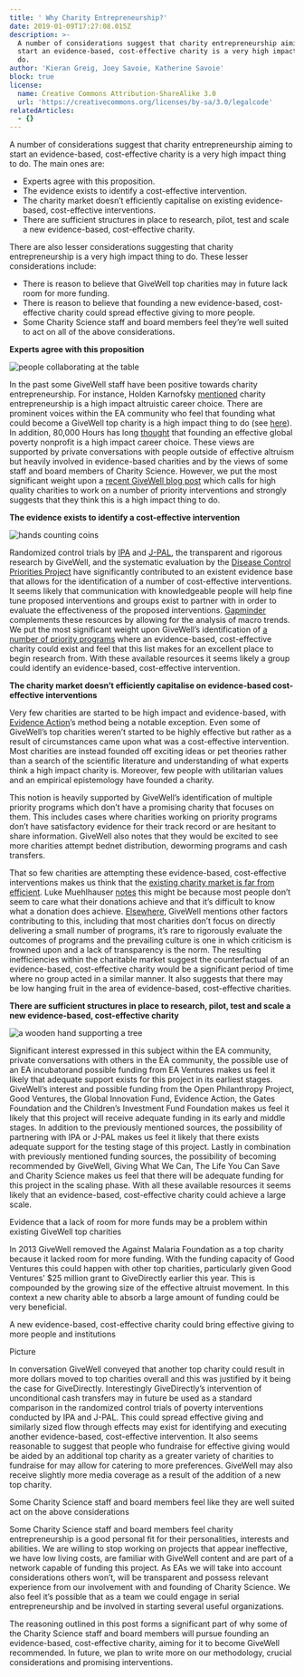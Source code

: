 ```yaml
---
title: ' Why Charity Entrepreneurship?'
date: 2019-01-09T17:27:08.015Z
description: >-
  A number of considerations suggest that charity entrepreneurship aiming to
  start an evidence-based, cost-effective charity is a very high impact thing to
  do.
author: 'Kieran Greig, Joey Savoie, Katherine Savoie'
block: true
license:
  name: Creative Commons Attribution-ShareAlike 3.0
  url: 'https://creativecommons.org/licenses/by-sa/3.0/legalcode'
relatedArticles:
  - {}
---
```

A number of considerations suggest that charity entrepreneurship aiming to start an evidence-based, cost-effective charity is a very high impact thing to do. The main ones are:

* Experts agree with this proposition.
* The evidence exists to identify a cost-effective intervention.
* The charity market doesn’t efficiently capitalise on existing evidence-based, cost-effective interventions.
* There are sufficient structures in place to research, pilot, test and scale a new evidence-based, cost-effective charity.

There are also lesser considerations suggesting that charity entrepreneurship is a very high impact thing to do. These lesser considerations include:

* There is reason to believe that GiveWell top charities may in future lack room for more funding.
* There is reason to believe that founding a new evidence-based, cost-effective charity could spread effective giving to more people.
* Some Charity Science staff and board members feel they’re well suited to act on all of the above considerations.

**​Experts agree with this proposition**

![people collaborating at the table](/img/job-opportunity-2_orig.png)

In the past some GiveWell staff have been positive towards charity entrepreneurship. For instance, Holden Karnofsky [mentioned](https://www.givewell.org/altruistic-career-choice) charity entrepreneurship is a high impact altruistic career choice. There are prominent voices within the EA community who feel that founding what could become a GiveWell top charity is a high impact thing to do (see [here](https://forum.effectivealtruism.org/posts/Dd3XF4tw8FE482XrS/request-for-feedback-researching-global-poverty)). In addition, 80,000 Hours has long [thought](https://80000hours.org/career-reviews/founding-effective-global-poverty-non-profits/) that founding an effective global poverty nonprofit is a high impact career choice. These views are supported by private conversations with people outside of effective altruism but heavily involved in evidence-based charities and by the views of some staff and board members of Charity Science. However, we put the most significant weight upon a [recent GiveWell blog post](https://blog.givewell.org/2015/10/15/charities-wed-like-to-see/) which calls for high quality charities to work on a number of priority interventions and strongly suggests that they think this is a high impact thing to do.   ​

**The evidence exists to identify a cost-effective intervention**

![hands counting coins](/img/job-opportunity-3_orig.png)

Randomized control trials by [IPA](https://www.poverty-action.org/) and [J-PAL](https://www.povertyactionlab.org/), the transparent and rigorous research by GiveWell, and the systematic evaluation by the [Disease Control Priorities Project](https://en.wikipedia.org/wiki/Disease_Control_Priorities_Project) have significantly contributed to an existent evidence base that allows for the identification of a number of cost-effective interventions. It seems likely that communication with knowledgeable people will help fine tune proposed interventions and groups exist to partner with in order to evaluate the effectiveness of the proposed interventions. [Gapminder](https://www.gapminder.org/) complements these resources by allowing for the analysis of macro trends. We put the most significant weight upon GiveWell’s identification of [a number of priority programs](https://www.givewell.org/research/intervention-reports) where an evidence-based, cost-effective charity could exist and feel that this list makes for an excellent place to begin research from. With these available resources it seems likely a group could identify an evidence-based, cost-effective intervention.  ​

**The charity market doesn’t efficiently capitalise on evidence-based cost-effective interventions**

Very few charities are started to be high impact and evidence-based, with [Evidence Action](https://www.evidenceaction.org/)’s method being a notable exception. Even some of GiveWell’s top charities weren’t started to be highly effective but rather as a result of circumstances came upon what was a cost-effective intervention. Most charities are instead founded off exciting ideas or pet theories rather than a search of the scientific literature and understanding of what experts think a high impact charity is. Moreover, few people with utilitarian values and an empirical epistemology have founded a charity.

This notion is heavily supported by GiveWell’s identification of multiple priority programs which don’t have a promising charity that focuses on them. This includes cases where charities working on priority programs don’t have satisfactory evidence for their track record or are hesitant to share information. GiveWell also notes that they would be excited to see more charities attempt bednet distribution, deworming programs and cash transfers.

That so few charities are attempting these evidence-based, cost-effective interventions makes us think that the [existing charity market is far from efficient](https://blog.givewell.org/2013/05/02/broad-market-efficiency/). Luke Muehlhauser [notes](https://www.lesswrong.com/posts/JBKrSNEejyE7nYmqq/how-efficient-is-the-charitable-market) this might be because most people don’t seem to care what their donations achieve and that it’s difficult to know what a donation does achieve. [Elsewhere](https://blog.givewell.org/2013/12/10/obstacles-to-giving-as-consumption/), GiveWell mentions other factors contributing to this, including that most charities don’t focus on directly delivering a small number of programs, it’s rare to rigorously evaluate the outcomes of programs and the prevailing culture is one in which criticism is frowned upon and a lack of transparency is the norm. The resulting inefficiencies within the charitable market suggest the counterfactual of an evidence-based, cost-effective charity would be a significant period of time where no group acted in a similar manner. It also suggests that there may be low hanging fruit in the area of evidence-based, cost-effective charities.

**There are sufficient structures in place to research, pilot, test and scale a new evidence-based, cost-effective charity**

![a wooden hand supporting a tree](/img/job-opportunity-4_orig.png)

Significant interest expressed in this subject within the EA community, private conversations with others in the EA community, the possible use of an EA incubatorand possible funding from EA Ventures makes us feel it likely that adequate support exists for this project in its earliest stages. GiveWell’s interest and possible funding from the Open Philanthropy Project, Good Ventures, the Global Innovation Fund, Evidence Action, the Gates Foundation and the Children’s Investment Fund Foundation makes us feel it likely that this project will receive adequate funding in its early and middle stages. In addition to the previously mentioned sources, the possibility of partnering with IPA or J-PAL makes us feel it likely that there exists adequate support for the testing stage of this project. Lastly in combination with previously mentioned funding sources, the possibility of becoming recommended by GiveWell, Giving What We Can, The Life You Can Save and Charity Science makes us feel that there will be adequate funding for this project in the scaling phase. With all these available resources it seems likely that an evidence-based, cost-effective charity could achieve a large scale.

Evidence that a lack of room for more funds may be a problem within existing GiveWell top charities

In 2013 GiveWell removed the Against Malaria Foundation as a top charity because it lacked room for more funding. With the funding capacity of Good Ventures this could happen with other top charities, particularly given Good Ventures’ $25 million grant to GiveDirectly earlier this year. This is compounded by the growing size of the effective altruist movement. In this context a new charity able to absorb a large amount of funding could be very beneficial.

A new evidence-based, cost-effective charity could bring effective giving to more people and institutions

Picture

In conversation GiveWell conveyed that another top charity could result in more dollars moved to top charities overall and this was justified by it being the case for GiveDirectly. Interestingly GiveDirectly’s intervention of unconditional cash transfers may in future be used as a standard comparison in the randomized control trials of poverty interventions conducted by IPA and J-PAL. This could spread effective giving and similarly sized flow through effects may exist for identifying and executing another evidence-based, cost-effective intervention. It also seems reasonable to suggest that people who fundraise for effective giving would be aided by an additional top charity as a greater variety of charities to fundraise for may allow for catering to more preferences. GiveWell may also receive slightly more media coverage as a result of the addition of a new top charity.

Some Charity Science staff and board members feel like they are well suited act on the above considerations

Some Charity Science staff and board members feel charity entrepreneurship is a good personal fit for their personalities, interests and abilities. We are willing to stop working on projects that appear ineffective, we have low living costs, are familiar with GiveWell content and are part of a network capable of funding this project. As EAs we will take into account considerations others won’t, will be transparent and possess relevant experience from our involvement with and founding of Charity Science. We also feel it’s possible that as a team we could engage in serial entrepreneurship and be involved in starting several useful organizations.

​The reasoning outlined in this post forms a significant part of why some of the Charity Science staff and board members will pursue founding an evidence-based, cost-effective charity, aiming for it to become GiveWell recommended. In future, we plan to write more on our methodology, crucial considerations and promising interventions.
